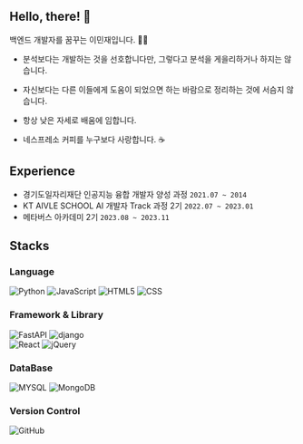 ## Hello, there! 👋

백엔드 개발자를 꿈꾸는 이민재입니다. 🖐🏻

- 분석보다는 개발하는 것을 선호합니다만, 그렇다고 분석을 게을리하거나 하지는 않습니다.

- 자신보다는 다른 이들에게 도움이 되었으면 하는 바람으로 정리하는 것에 서슴지 않습니다.

- 항상 낮은 자세로 배움에 임합니다.

- 네스프레소 커피를 누구보다 사랑합니다. ☕

## Experience

- 경기도일자리재단 인공지능 융합 개발자 양성 과정 `2021.07 ~ 2014`
- KT AIVLE SCHOOL AI 개발자 Track 과정 2기 `2022.07 ~ 2023.01`
- 메타버스 아카데미 2기 `2023.08 ~ 2023.11`

## Stacks

### Language

![Python](https://img.shields.io/badge/python-007396?style=for-the-badge&logo=python&logoColor=white)
![JavaScript](https://img.shields.io/badge/javascript-%23323330.svg?style=for-the-badge&logo=javascript&logoColor=%23F7DF1E)
![HTML5](https://img.shields.io/badge/html5-E34F26?style=for-the-badge&logo=html5&logoColor=white)
![CSS](https://img.shields.io/badge/css-1572B6?style=for-the-badge&logo=css3&logoColor=white)

### Framework & Library

![FastAPI](https://img.shields.io/badge/FastAPI-005571?style=for-the-badge&logo=fastapi)
![django](https://img.shields.io/badge/Django-005571?style=for-the-badge&logo=django)
<br>
![React](https://img.shields.io/badge/react-61DAFB?style=for-the-badge&logo=react&logoColor=black)
![jQuery](https://img.shields.io/badge/jquery-0769AD?style=for-the-badge&logo=jquery&logoColor=white)

### DataBase

![MYSQL](https://img.shields.io/badge/mysql-4479A1?style=for-the-badge&logo=mysql&logoColor=white)
![MongoDB](https://img.shields.io/badge/mongodb-005571?style=for-the-badge&logo=mongodb)

### Version Control

![GitHub](https://img.shields.io/badge/github-181717?style=for-the-badge&logo=github&logoColor=white)

</td><td valign="top" width="33%">
